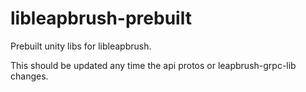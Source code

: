 # libleapbrush-prebuilt

Prebuilt unity libs for libleapbrush.

This should be updated any time the api protos or leapbrush-grpc-lib changes.
